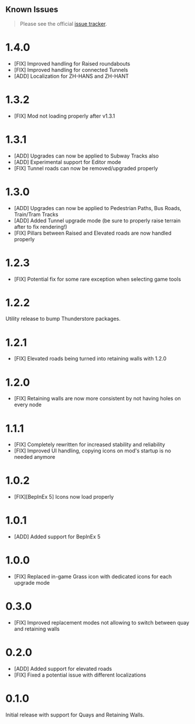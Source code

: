 ## Known Issues

> Please see the official [issue tracker](https://github.com/ST-Apps/CS2-ExtendedRoadUpgrades/issues).

# 1.4.0

- [FIX] Improved handling for Raised roundabouts
- [FIX] Improved handling for connected Tunnels
- [ADD] Localization for ZH-HANS and ZH-HANT

# 1.3.2

- [FIX] Mod not loading properly after v1.3.1

# 1.3.1

- [ADD] Upgrades can now be applied to Subway Tracks also
- [ADD] Experimental support for Editor mode
- [FIX] Tunnel roads can now be removed/upgraded properly

# 1.3.0

- [ADD] Upgrades can now be applied to Pedestrian Paths, Bus Roads, Train/Tram Tracks
- [ADD] Added Tunnel upgrade mode (be sure to properly raise terrain after to fix rendering!)
- [FIX] Pillars between Raised and Elevated roads are now handled properly

# 1.2.3

- [FIX] Potential fix for some rare exception when selecting game tools

# 1.2.2

Utility release to bump Thunderstore packages.

# 1.2.1

- [FIX] Elevated roads being turned into retaining walls with 1.2.0

# 1.2.0

- [FIX] Retaining walls are now more consistent by not having holes on every node

# 1.1.1

- [FIX] Completely rewritten for increased stability and reliability
- [FIX] Improved UI handling, copying icons on mod's startup is no needed anymore

# 1.0.2

- [FIX][BepInEx 5] Icons now load properly

# 1.0.1

- [ADD] Added support for BepInEx 5

# 1.0.0

- [FIX] Replaced in-game Grass icon with dedicated icons for each upgrade mode

# 0.3.0

- [FIX] Improved replacement modes not allowing to switch between quay and retaining walls

# 0.2.0

- [ADD] Added support for elevated roads
- [FIX] Fixed a potential issue with different localizations

# 0.1.0

Initial release with support for Quays and Retaining Walls.